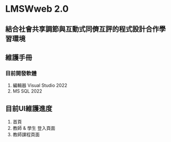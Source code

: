 ﻿# LMSWweb 2.0

## 結合社會共享調節與互動式同儕互評的程式設計合作學習環境

## 維護手冊

### 目前開發軟體
1. 編輯器 Visual Studio 2022
2. MS  SQL 2022

## 目前UI維護進度
1. 首頁
2. 教師 & 學生 登入頁面
3. 教師課程頁面